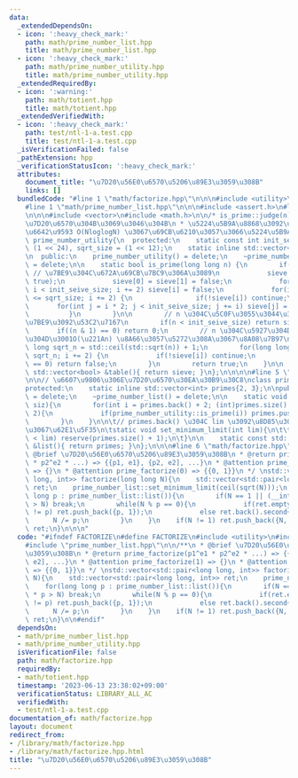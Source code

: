 ```yaml
---
data:
  _extendedDependsOn:
  - icon: ':heavy_check_mark:'
    path: math/prime_number_list.hpp
    title: math/prime_number_list.hpp
  - icon: ':heavy_check_mark:'
    path: math/prime_number_utility.hpp
    title: math/prime_number_utility.hpp
  _extendedRequiredBy:
  - icon: ':warning:'
    path: math/totient.hpp
    title: math/totient.hpp
  _extendedVerifiedWith:
  - icon: ':heavy_check_mark:'
    path: test/ntl-1-a.test.cpp
    title: test/ntl-1-a.test.cpp
  _isVerificationFailed: false
  _pathExtension: hpp
  _verificationStatusIcon: ':heavy_check_mark:'
  attributes:
    document_title: "\u7D20\u56E0\u6570\u5206\u89E3\u3059\u308B"
    links: []
  bundledCode: "#line 1 \"math/factorize.hpp\"\n\n\n#include <utility>\n#include <cmath>\n\
    #line 1 \"math/prime_number_list.hpp\"\n\n\n#include <assert.h>\n#line 1 \"math/prime_number_utility.hpp\"\
    \n\n\n#include <vector>\n#include <math.h>\n\n/* is_prime::judge(n) := |n|\u304C\
    \u7D20\u6570\u304B\u3069\u3046\u304B\n * \u5224\u5B9A\u8868\u3092\u306A\u3089\u3057\
    \u6642\u9593 O(NloglogN) \u3067\u69CB\u6210\u3057\u3066\u5224\u5B9A\n */\nclass\
    \ prime_number_utility{\n  protected:\n    static const int init_seive_size =\
    \ (1 << 24), sqrt_size = (1 << 12);\n    static inline std::vector<bool> sieve;\n\
    \n  public:\n    prime_number_utility() = delete;\n    ~prime_number_utility()\
    \ = delete;\n\n    static bool is_prime(long long n) {\n        if(sieve.empty()){\
    \ // \u7BE9\u304C\u672A\u69CB\u7BC9\u306A\u3089\n            sieve.assign(init_seive_size,\
    \ true);\n            sieve[0] = sieve[1] = false;\n            for(int i = 4;\
    \ i < init_seive_size; i += 2) sieve[i] = false;\n            for(int i = 3; i\
    \ <= sqrt_size; i += 2) {\n                if(!sieve[i]) continue;\n         \
    \       for(int j = i * 2; j < init_seive_size; j += i) sieve[j] = false;\n  \
    \          }\n        }\n\n        // n \u304C\u5C0F\u3055\u3044\u3068\u304D\u3001\
    \u7BE9\u3092\u53C2\u7167\n        if(n < init_seive_size) return sieve[n];\n \
    \       if((n & 1) == 0) return 0;\n        // n \u304C\u5927\u304D\u3044\u3068\
    \u304D\u3001O(\u221An) \u8A66\u3057\u5272\u308A\u3067\u8A08\u7B97\n        long\
    \ long sqrt_n = std::ceil(std::sqrt(n)) + 1;\n        for(long long i = 3; i <=\
    \ sqrt_n; i += 2) {\n            if(!sieve[i]) continue;\n            if(n % i\
    \ == 0) return false;\n        }\n        return true;\n    }\n\n    static const\
    \ std::vector<bool> &table(){ return sieve; }\n};\n\n\n\n#line 5 \"math/prime_number_list.hpp\"\
    \n\n// \u6607\u9806\u306E\u7D20\u6570\u30EA\u30B9\u30C8\nclass prime_number_list{\n\
    protected:\n    static inline std::vector<int> primes{2, 3};\n\npublic:\n    prime_number_list()\
    \ = delete;\n    ~prime_number_list() = delete;\n\n    static void reserve(int\
    \ siz){\n        for(int i = primes.back() + 2; (int)primes.size() < siz; i +=\
    \ 2){\n            if(prime_number_utility::is_prime(i)) primes.push_back(i);\n\
    \        }\n    }\n\n\t// primes.back() \u304C lim \u3092\u8D85\u3048\u308B\u307E\
    \u3067\u62E1\u5F35\n\tstatic void set_minimum_limit(int lim){\n\t\twhile(primes.back()\
    \ < lim) reserve(primes.size() + 1);\n\t}\n\n    static const std::vector<int>\
    \ &list(){ return primes; }\n};\n\n\n#line 6 \"math/factorize.hpp\"\n\n/**\n *\
    \ @brief \u7D20\u56E0\u6570\u5206\u89E3\u3059\u308B\n * @return prime_factorize(p1^e1\
    \ * p2^e2 * ...) => {{p1, e1}, {p2, e2], ...}\n * @attention prime_factorize(1)\
    \ => {}\n * @attention prime_factorize(0) => {{0, 1}}\n */ \nstd::vector<std::pair<long\
    \ long, int>> factorize(long long N){\n    std::vector<std::pair<long long, int>>\
    \ ret;\n    prime_number_list::set_minimum_limit(ceil(sqrt(N)));\n    for(long\
    \ long p : prime_number_list::list()){\n        if(N == 1 || (__int128_t)p * p\
    \ > N) break;\n        while(N % p == 0){\n            if(ret.empty() || ret.back().first\
    \ != p) ret.push_back({p, 1});\n            else ret.back().second++;\n      \
    \      N /= p;\n        }\n    }\n    if(N != 1) ret.push_back({N, 1});\n    return\
    \ ret;\n}\n\n\n"
  code: "#ifndef FACTORIZE\n#define FACTORIZE\n#include <utility>\n#include <cmath>\n\
    #include \"prime_number_list.hpp\"\n\n/**\n * @brief \u7D20\u56E0\u6570\u5206\u89E3\
    \u3059\u308B\n * @return prime_factorize(p1^e1 * p2^e2 * ...) => {{p1, e1}, {p2,\
    \ e2], ...}\n * @attention prime_factorize(1) => {}\n * @attention prime_factorize(0)\
    \ => {{0, 1}}\n */ \nstd::vector<std::pair<long long, int>> factorize(long long\
    \ N){\n    std::vector<std::pair<long long, int>> ret;\n    prime_number_list::set_minimum_limit(ceil(sqrt(N)));\n\
    \    for(long long p : prime_number_list::list()){\n        if(N == 1 || (__int128_t)p\
    \ * p > N) break;\n        while(N % p == 0){\n            if(ret.empty() || ret.back().first\
    \ != p) ret.push_back({p, 1});\n            else ret.back().second++;\n      \
    \      N /= p;\n        }\n    }\n    if(N != 1) ret.push_back({N, 1});\n    return\
    \ ret;\n}\n\n#endif"
  dependsOn:
  - math/prime_number_list.hpp
  - math/prime_number_utility.hpp
  isVerificationFile: false
  path: math/factorize.hpp
  requiredBy:
  - math/totient.hpp
  timestamp: '2023-06-13 23:38:02+09:00'
  verificationStatus: LIBRARY_ALL_AC
  verifiedWith:
  - test/ntl-1-a.test.cpp
documentation_of: math/factorize.hpp
layout: document
redirect_from:
- /library/math/factorize.hpp
- /library/math/factorize.hpp.html
title: "\u7D20\u56E0\u6570\u5206\u89E3\u3059\u308B"
---
```

